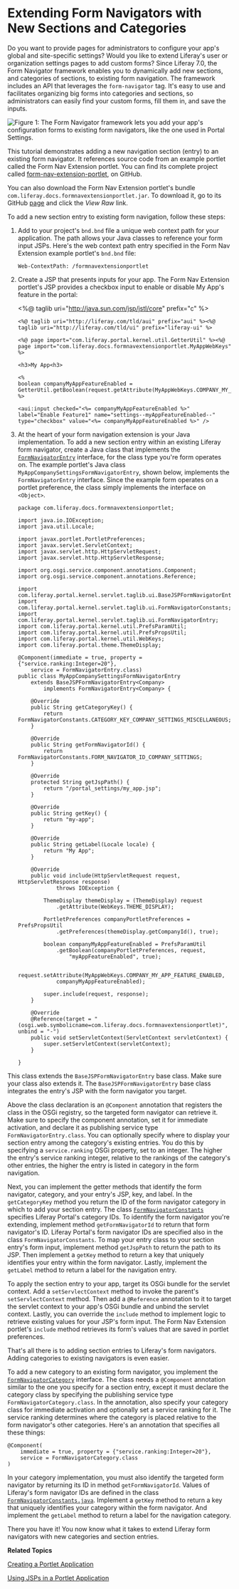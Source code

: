 # Extending Form Navigators with New Sections and Categories [](id=extending-form-navigators-with-new-sections-and-categories)

Do you want to provide pages for administrators to configure your app's global
and site-specific settings? Would you like to extend Liferay's user or
organization settings pages to add custom forms? Since Liferay 7.0, the Form
Navigator framework enables you to dynamically add new sections, and categories
of sections, to existing form navigation. The framework includes an API that
leverages the `form-navigator` tag. It's easy to use and facilitates organizing
big forms into categories and sections, so administrators can easily find your
custom forms, fill them in, and save the inputs. 

![Figure 1: The Form Navigator framework lets you add your app's configuration forms to existing form navigators, like the one used in Portal Settings.](../../images/form-navigator-portal-setting-extension.png)

This tutorial demonstrates adding a new navigation section (entry) to an
existing form navigator. It references source code from an example portlet
called the Form Nav Extension portlet. You can find its complete project called
[form-nav-extension-portlet](https://github.com/jhinkey/liferay-docs/tree/form-navigator/develop/tutorials/code/liferay-plugins-sdk-7.0.0/portlets/form-nav-extension-portlet),
on GitHub. 

You can also download the Form Nav Extension portlet's bundle
`com.liferay.docs.formnavextensionportlet.jar`. To download it, go to its GitHub
[page](https://github.com/jhinkey/liferay-docs/blob/form-navigator/develop/tutorials/code/osgi/modules/com.liferay.docs.formnavextensionportlet.jar)
and  click the *View Raw* link.

To add a new section entry to existing form navigation, follow these steps: 

1.  Add to your project's `bnd.bnd` file a unique web context path for your
    application. The path allows your Java classes to reference your form input
    JSPs. Here's the web context path entry specified in the Form Nav Extension
    example portlet's `bnd.bnd` file:

        Web-ContextPath: /formnavextensionportlet

2.  Create a JSP that presents inputs for your app. The Form Nav Extension
    portlet's JSP provides a checkbox input to enable or disable My App's
    feature in the portal:  

       <%@ taglib uri="http://java.sun.com/jsp/jstl/core" prefix="c" %>

        <%@ taglib uri="http://liferay.com/tld/aui" prefix="aui" %><%@
        taglib uri="http://liferay.com/tld/ui" prefix="liferay-ui" %>

        <%@ page import="com.liferay.portal.kernel.util.GetterUtil" %><%@
        page import="com.liferay.docs.formnavextensionportlet.MyAppWebKeys" %>

        <h3>My App<h3>

        <%
        boolean companyMyAppFeatureEnabled = GetterUtil.getBoolean(request.getAttribute(MyAppWebKeys.COMPANY_MY_APP_FEATURE_ENABLED));
        %>

        <aui:input checked="<%= companyMyAppFeatureEnabled %>" label="Enable Feature1" name="settings--myAppFeatureEnabled--" type="checkbox" value="<%= companyMyAppFeatureEnabled %>" />

3.  At the heart of your form navigation extension is your Java implementation.
    To add a new section entry within an existing Liferay form navigator, 
    create a Java class that  implements the
    [`FormNavigatorEntry`](https://github.com/liferay/liferay-portal/blob/master/portal-service/src/com/liferay/portal/kernel/servlet/taglib/ui/FormNavigatorEntry.java) 
    interface, for the class type you're form operates on. The example portlet's
    Java class `MyAppCompanySettingsFormNavigatorEntry`, shown below, implements
    the `FormNavigatorEntry` interface. Since the example form operates on a
    portlet preference, the class simply implements the interface on `<Object>`. 

        package com.liferay.docs.formnavextensionportlet;

        import java.io.IOException;
        import java.util.Locale;

        import javax.portlet.PortletPreferences;
        import javax.servlet.ServletContext;
        import javax.servlet.http.HttpServletRequest;
        import javax.servlet.http.HttpServletResponse;

        import org.osgi.service.component.annotations.Component;
        import org.osgi.service.component.annotations.Reference;

        import com.liferay.portal.kernel.servlet.taglib.ui.BaseJSPFormNavigatorEntry;
        import com.liferay.portal.kernel.servlet.taglib.ui.FormNavigatorConstants;
        import com.liferay.portal.kernel.servlet.taglib.ui.FormNavigatorEntry;
        import com.liferay.portal.kernel.util.PrefsParamUtil;
        import com.liferay.portal.kernel.util.PrefsPropsUtil;
        import com.liferay.portal.kernel.util.WebKeys;
        import com.liferay.portal.theme.ThemeDisplay;

        @Component(immediate = true, property = {"service.ranking:Integer=20"},
            service = FormNavigatorEntry.class)
        public class MyAppCompanySettingsFormNavigatorEntry 
            extends BaseJSPFormNavigatorEntry<Company>
                implements FormNavigatorEntry<Company> {

            @Override
            public String getCategoryKey() {
                return FormNavigatorConstants.CATEGORY_KEY_COMPANY_SETTINGS_MISCELLANEOUS;
            }

            @Override
            public String getFormNavigatorId() {
                return FormNavigatorConstants.FORM_NAVIGATOR_ID_COMPANY_SETTINGS;
            }

            @Override
            protected String getJspPath() {
                return "/portal_settings/my_app.jsp";
            }

            @Override
            public String getKey() {
                return "my-app";
            }

            @Override
            public String getLabel(Locale locale) {
                return "My App";
            }

            @Override
            public void include(HttpServletRequest request, HttpServletResponse response)
                    throws IOException {

                ThemeDisplay themeDisplay = (ThemeDisplay) request
                    .getAttribute(WebKeys.THEME_DISPLAY);

                PortletPreferences companyPortletPreferences = PrefsPropsUtil
                    .getPreferences(themeDisplay.getCompanyId(), true);

                boolean companyMyAppFeatureEnabled = PrefsParamUtil
                    .getBoolean(companyPortletPreferences, request,
                        "myAppFeatureEnabled", true);

                request.setAttribute(MyAppWebKeys.COMPANY_MY_APP_FEATURE_ENABLED,
                    companyMyAppFeatureEnabled);

                super.include(request, response);
            }

            @Override
            @Reference(target = "(osgi.web.symbolicname=com.liferay.docs.formnavextensionportlet)", unbind = "-")
            public void setServletContext(ServletContext servletContext) {
                super.setServletContext(servletContext);
            }

        }

This class extends the `BaseJSPFormNavigatorEntry` base class. Make sure your
class also extends it. The `BaseJSPFormNavigatorEntry` base class integrates the
entry's JSP with the form navigator you target.

Above the class declaration is an `@Component` annotation that registers the
class in the OSGi registry, so the targeted form navigator can retrieve it. Make
sure to specify the component annotation, set it for immediate activation, and
declare it as publishing service type `FormNavigatorEntry.class`. You can
optionally specify where to display your section entry among the category's
existing entries. You do this by specifying a `service.ranking` OSGi property,
set to an integer. The higher the entry's service ranking integer, relative to
the rankings of the category's other entries, the higher the entry is listed in
category in the form navigation.  

Next, you can implement the getter methods that identify the form navigator,
category, and your entry's JSP, key, and label. In the `getCategoryKey` method
you return the ID of the form navigator category in which to add your section
entry. The class
[`FormNavigatorConstants`](https://github.com/liferay/liferay-portal/blob/master/portal-service/src/com/liferay/portal/kernel/servlet/taglib/ui/FormNavigatorConstants.java)
specifies Liferay Portal's category IDs. To identify the form navigator you're
extending, implement method `getFormNavigatorId` to return that form navigator's
ID. Liferay Portal's form navigator IDs are specified also in the class
`FormNavigatorConstants`. To map your entry class to your section entry's form
input, implement method `getJspPath` to return the path to its JSP. Then
implement a `getKey` method to return a key that uniquely identifies your entry
within the form navigator. Lastly, implement the `getLabel` method to return a
label for the navigation entry. 

To apply the section entry to your app, target its OSGi bundle for the servlet
context. Add a `setServlectContext` method to invoke the parent's
`setServlectContext` method. Then add a `@Reference` annotation to it to target
the servlet context to your app's OSGi bundle and unbind the servlet context.
Lastly, you can override the `include` method to implement logic to retrieve
existing values for your JSP's form input. The Form Nav Extension portlet's
`include` method retrieves its form's values that are saved in portlet
preferences.

That's all there is to adding section entries to Liferay's form navigators.
Adding categories to existing navigators is even easier. 

To add a new category to an existing form navigator, you implement the
[`FormNavigatorCategory`](https://github.com/liferay/liferay-portal/blob/master/portal-service/src/com/liferay/portal/kernel/servlet/taglib/ui/FormNavigatorCategory.java)
interface. The class needs a `@Component` annotation similar to the one you
specify for a section entry, except it must declare the category class by
specifying the publishing service type `FormNavigatorCategory.class`. In the
annotation, also specify your category class for immediate activation and
optionally set a service ranking for it. The service ranking determines where
the category is placed relative to the form navigator's other categories. Here's
an annotation that specifies all these things:

    @Component(
        immediate = true, property = {"service.ranking:Integer=20"},
        service = FormNavigatorCategory.class
    )

In your category implementation, you must also identify the targeted form
navigator by returning its ID in method `getFormNavigatorId`. Values of
Liferay's form navigator IDs are defined in the class
[`FormNavigatorConstants.java`](https://github.com/liferay/liferay-portal/blob/master/portal-service/src/com/liferay/portal/kernel/servlet/taglib/ui/FormNavigatorConstants.java).
Implement a `getKey` method to return a key that uniquely identifies your
category within the form navigator. And implement the `getLabel` method to
return a label for the navigation category. 

There you have it! You now know what it takes to extend Liferay form navigators
with new categories and section entries.

**Related Topics**

<!-- TODO Add a link to the tutorial on imlplementing form navigation in a
custom portlet -->

[Creating a Portlet Application](/develop/tutorials/-/knowledge_base/7-0/creating-a-portlet-application)

[Using JSPs in a Portlet Application](/develop/tutorials/-/knowledge_base/7-0/using-jsps-in-a-portlet-application)
